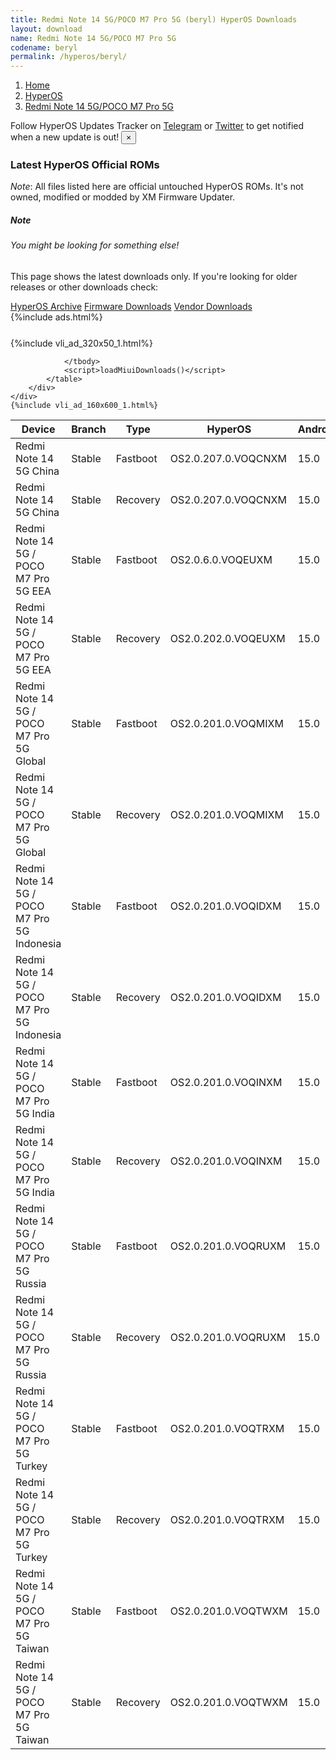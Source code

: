 ```yaml
---
title: Redmi Note 14 5G/POCO M7 Pro 5G (beryl) HyperOS Downloads
layout: download
name: Redmi Note 14 5G/POCO M7 Pro 5G
codename: beryl
permalink: /hyperos/beryl/
---
```

<nav aria-label="breadcrumb">
    <ol class="breadcrumb">
        <li class="breadcrumb-item"><a href="/">Home</a></li>
        <li class="breadcrumb-item"><a href="/hyperos/">HyperOS</a></li>
        <li class="breadcrumb-item active" aria-current="page"><a href="/hyperos/beryl/">Redmi Note 14 5G/POCO M7 Pro 5G</a></li>
    </ol>
</nav>
<div class="alert alert-primary alert-dismissible fade show" role="alert">
    Follow HyperOS Updates Tracker on <a href="https://t.me/MIUIUpdatesTracker" class="alert-link">Telegram</a>
     or <a href="https://twitter.com/MiFwUpdater" class="alert-link">Twitter</a> to get notified when a new update is out!
    <button type="button" class="close" data-dismiss="alert" aria-label="Close">
        <span aria-hidden="true">&times;</span>
    </button>
</div>

### Latest HyperOS Official ROMs
*Note*: All files listed here are official untouched HyperOS ROMs. It's not owned, modified or modded by XM Firmware Updater.
<div class="card">
  <div class="card-body">
    <h5 class="card-title">Note</h5>
    <h6 class="card-subtitle mb-2 text-muted">You might be looking for something else!</h6>
    <p class="card-text">This page shows the latest downloads only.
     If you're looking for older releases or other downloads check:</p>
    <a href="/archive/hyperos/beryl/" class="card-link">HyperOS Archive</a>
    <a href="/firmware/beryl/" class="card-link">Firmware Downloads</a>
    <a href="/vendor/beryl/" class="card-link">Vendor Downloads</a>
  </div>
</div>
{%include ads.html%}
<div class="row justify-content-center">
    <div class="col-10">
        <div class="table-responsive-md" style="margin-top: 25px;">
            {%include vli_ad_320x50_1.html%}
            <table id="miui" class="display dt-responsive nowrap compact table table-striped table-hover table-sm">
                <thead class="thead-dark">
                    <tr>
                        <th data-ref="device">Device</th>
                        <th data-ref="branch">Branch</th>
                        <th data-ref="type">Type</th>
                        <th data-ref="miui">HyperOS</th>
                        <th data-ref="android">Android</th>
                        <th data-ref="size">Size</th>
                        <th data-ref="size">Date</th>
                        <th data-ref="link">Link</th>
                    </tr>
                </thead>
                <tbody>
                <tr><td>Redmi Note 14 5G China</td><td>Stable</td><td>Fastboot</td><td>OS2.0.207.0.VOQCNXM</td><td>15.0</td><td>7.5 GB</td><td>2025-07-03</td><td><a href="/hyperos/beryl/stable/OS2.0.207.0.VOQCNXM/">Download</a></td></tr>
<tr><td>Redmi Note 14 5G China</td><td>Stable</td><td>Recovery</td><td>OS2.0.207.0.VOQCNXM</td><td>15.0</td><td>5.6 GB</td><td>2025-07-09</td><td><a href="/hyperos/beryl/stable/OS2.0.207.0.VOQCNXM/">Download</a></td></tr>
<tr><td>Redmi Note 14 5G / POCO M7 Pro 5G EEA</td><td>Stable</td><td>Fastboot</td><td>OS2.0.6.0.VOQEUXM</td><td>15.0</td><td>7.8 GB</td><td>2025-05-29</td><td><a href="/hyperos/beryl/stable/OS2.0.6.0.VOQEUXM/">Download</a></td></tr>
<tr><td>Redmi Note 14 5G / POCO M7 Pro 5G EEA</td><td>Stable</td><td>Recovery</td><td>OS2.0.202.0.VOQEUXM</td><td>15.0</td><td>5.2 GB</td><td>2025-06-24</td><td><a href="/hyperos/beryl/stable/OS2.0.202.0.VOQEUXM/">Download</a></td></tr>
<tr><td>Redmi Note 14 5G / POCO M7 Pro 5G Global</td><td>Stable</td><td>Fastboot</td><td>OS2.0.201.0.VOQMIXM</td><td>15.0</td><td>8.4 GB</td><td>2025-06-24</td><td><a href="/hyperos/beryl/stable/OS2.0.201.0.VOQMIXM/">Download</a></td></tr>
<tr><td>Redmi Note 14 5G / POCO M7 Pro 5G Global</td><td>Stable</td><td>Recovery</td><td>OS2.0.201.0.VOQMIXM</td><td>15.0</td><td>5.2 GB</td><td>2025-07-01</td><td><a href="/hyperos/beryl/stable/OS2.0.201.0.VOQMIXM/">Download</a></td></tr>
<tr><td>Redmi Note 14 5G / POCO M7 Pro 5G Indonesia</td><td>Stable</td><td>Fastboot</td><td>OS2.0.201.0.VOQIDXM</td><td>15.0</td><td>7.8 GB</td><td>2025-06-24</td><td><a href="/hyperos/beryl/stable/OS2.0.201.0.VOQIDXM/">Download</a></td></tr>
<tr><td>Redmi Note 14 5G / POCO M7 Pro 5G Indonesia</td><td>Stable</td><td>Recovery</td><td>OS2.0.201.0.VOQIDXM</td><td>15.0</td><td>5.0 GB</td><td>2025-07-02</td><td><a href="/hyperos/beryl/stable/OS2.0.201.0.VOQIDXM/">Download</a></td></tr>
<tr><td>Redmi Note 14 5G / POCO M7 Pro 5G India</td><td>Stable</td><td>Fastboot</td><td>OS2.0.201.0.VOQINXM</td><td>15.0</td><td>6.8 GB</td><td>2025-07-01</td><td><a href="/hyperos/beryl/stable/OS2.0.201.0.VOQINXM/">Download</a></td></tr>
<tr><td>Redmi Note 14 5G / POCO M7 Pro 5G India</td><td>Stable</td><td>Recovery</td><td>OS2.0.201.0.VOQINXM</td><td>15.0</td><td>4.8 GB</td><td>2025-07-10</td><td><a href="/hyperos/beryl/stable/OS2.0.201.0.VOQINXM/">Download</a></td></tr>
<tr><td>Redmi Note 14 5G / POCO M7 Pro 5G Russia</td><td>Stable</td><td>Fastboot</td><td>OS2.0.201.0.VOQRUXM</td><td>15.0</td><td>8.3 GB</td><td>2025-07-01</td><td><a href="/hyperos/beryl/stable/OS2.0.201.0.VOQRUXM/">Download</a></td></tr>
<tr><td>Redmi Note 14 5G / POCO M7 Pro 5G Russia</td><td>Stable</td><td>Recovery</td><td>OS2.0.201.0.VOQRUXM</td><td>15.0</td><td>5.0 GB</td><td>2025-07-14</td><td><a href="/hyperos/beryl/stable/OS2.0.201.0.VOQRUXM/">Download</a></td></tr>
<tr><td>Redmi Note 14 5G / POCO M7 Pro 5G Turkey</td><td>Stable</td><td>Fastboot</td><td>OS2.0.201.0.VOQTRXM</td><td>15.0</td><td>7.4 GB</td><td>2025-07-01</td><td><a href="/hyperos/beryl/stable/OS2.0.201.0.VOQTRXM/">Download</a></td></tr>
<tr><td>Redmi Note 14 5G / POCO M7 Pro 5G Turkey</td><td>Stable</td><td>Recovery</td><td>OS2.0.201.0.VOQTRXM</td><td>15.0</td><td>5.0 GB</td><td>2025-07-10</td><td><a href="/hyperos/beryl/stable/OS2.0.201.0.VOQTRXM/">Download</a></td></tr>
<tr><td>Redmi Note 14 5G / POCO M7 Pro 5G Taiwan</td><td>Stable</td><td>Fastboot</td><td>OS2.0.201.0.VOQTWXM</td><td>15.0</td><td>6.0 GB</td><td>2025-07-01</td><td><a href="/hyperos/beryl/stable/OS2.0.201.0.VOQTWXM/">Download</a></td></tr>
<tr><td>Redmi Note 14 5G / POCO M7 Pro 5G Taiwan</td><td>Stable</td><td>Recovery</td><td>OS2.0.201.0.VOQTWXM</td><td>15.0</td><td>4.9 GB</td><td>2025-07-14</td><td><a href="/hyperos/beryl/stable/OS2.0.201.0.VOQTWXM/">Download</a></td></tr>

                </tbody>
                <script>loadMiuiDownloads()</script>
            </table>
        </div>
    </div>
    {%include vli_ad_160x600_1.html%}
</div>
